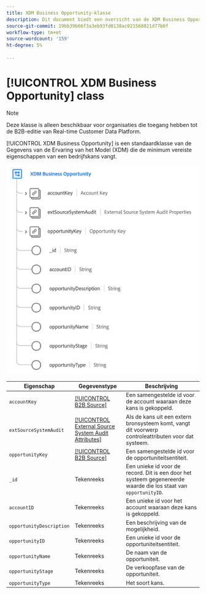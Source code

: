```yaml
---
title: XDM Business Opportunity-klasse
description: Dit document biedt een overzicht van de XDM Business Opportunity-klasse in Experience Data Model (XDM).
source-git-commit: 19bb39b66f3a3eb93fd0138ac021568021d77b0f
workflow-type: tm+mt
source-wordcount: '159'
ht-degree: 5%

---
```


# [!UICONTROL XDM Business Opportunity] class

>[!NOTE]
>
>Deze klasse is alleen beschikbaar voor organisaties die toegang hebben tot de B2B-editie van Real-time Customer Data Platform.

[!UICONTROL XDM Business Opportunity] is een standaardklasse van de Gegevens van de Ervaring van het Model (XDM) die de minimum vereiste eigenschappen van een bedrijfskans vangt.

![](../../images/classes/b2b/business-opportunity.png)

| Eigenschap | Gegevenstype | Beschrijving |
| --- | --- | --- |
| `accountKey` | [[!UICONTROL B2B Source]](../../data-types/b2b-source.md) | Een samengestelde id voor de account waaraan deze kans is gekoppeld. |
| `extSourceSystemAudit` | [[!UICONTROL External Source System Audit Attributes]](../../data-types/external-source-system-audit-attributes.md) | Als de kans uit een extern bronsysteem komt, vangt dit voorwerp controleattributen voor dat systeem. |
| `opportunityKey` | [[!UICONTROL B2B Source]](../../data-types/b2b-source.md) | Een samengestelde id voor de opportuniteitsentiteit. |
| `_id` | Tekenreeks | Een unieke id voor de record. Dit is een door het systeem gegenereerde waarde die los staat van `opportunityID`. |
| `accountID` | Tekenreeks | Een unieke id voor het account waaraan deze kans is gekoppeld. |
| `opportunityDescription` | Tekenreeks | Een beschrijving van de mogelijkheid. |
| `opportunityID` | Tekenreeks | Een unieke id voor de opportuniteitsentiteit. |
| `opportunityName` | Tekenreeks | De naam van de opportuniteit. |
| `opportunityStage` | Tekenreeks | De verkoopfase van de opportuniteit. |
| `opportunityType` | Tekenreeks | Het soort kans. |

